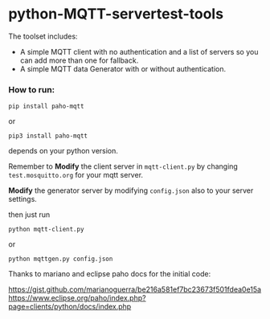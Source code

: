 # python-MQTT-servertest-tools

The toolset includes:
* A simple MQTT client with no authentication and a list of servers so you can add more than one for fallback.
* A simple MQTT data Generator with or without authentication.

### How to run:
```
pip install paho-mqtt
```
or
```
pip3 install paho-mqtt
```
depends on your python version.


Remember to **Modify** the client server in `mqtt-client.py` by changing `test.mosquitto.org` for your mqtt server.

**Modify** the generator server by modifying `config.json` also to your server settings.

then just run
```
python mqtt-client.py
```

or 
```
python mqttgen.py config.json
```



Thanks to mariano and eclipse paho docs for the initial code:

https://gist.github.com/marianoguerra/be216a581ef7bc23673f501fdea0e15a
https://www.eclipse.org/paho/index.php?page=clients/python/docs/index.php